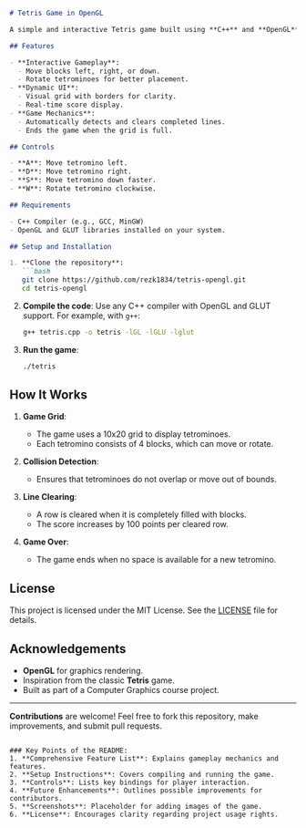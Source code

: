 ```markdown
# Tetris Game in OpenGL

A simple and interactive Tetris game built using **C++** and **OpenGL**. This project demonstrates fundamental computer graphics concepts such as shape rendering, animations, and user interaction.

## Features

- **Interactive Gameplay**:
  - Move blocks left, right, or down.
  - Rotate tetrominoes for better placement.
- **Dynamic UI**:
  - Visual grid with borders for clarity.
  - Real-time score display.
- **Game Mechanics**:
  - Automatically detects and clears completed lines.
  - Ends the game when the grid is full.

## Controls

- **A**: Move tetromino left.
- **D**: Move tetromino right.
- **S**: Move tetromino down faster.
- **W**: Rotate tetromino clockwise.

## Requirements

- C++ Compiler (e.g., GCC, MinGW)
- OpenGL and GLUT libraries installed on your system.

## Setup and Installation

1. **Clone the repository**:
   ```bash
   git clone https://github.com/rezk1834/tetris-opengl.git
   cd tetris-opengl
   ```

2. **Compile the code**:
   Use any C++ compiler with OpenGL and GLUT support. For example, with `g++`:
   ```bash
   g++ tetris.cpp -o tetris -lGL -lGLU -lglut
   ```

3. **Run the game**:
   ```bash
   ./tetris
   ```

## How It Works

1. **Game Grid**:
   - The game uses a 10x20 grid to display tetrominoes.
   - Each tetromino consists of 4 blocks, which can move or rotate.

2. **Collision Detection**:
   - Ensures that tetrominoes do not overlap or move out of bounds.

3. **Line Clearing**:
   - A row is cleared when it is completely filled with blocks.
   - The score increases by 100 points per cleared row.

4. **Game Over**:
   - The game ends when no space is available for a new tetromino.




## License

This project is licensed under the MIT License. See the [LICENSE](LICENSE) file for details.

## Acknowledgements

- **OpenGL** for graphics rendering.
- Inspiration from the classic **Tetris** game.
- Built as part of a Computer Graphics course project.

---

**Contributions** are welcome! Feel free to fork this repository, make improvements, and submit pull requests.
```

### Key Points of the README:
1. **Comprehensive Feature List**: Explains gameplay mechanics and features.
2. **Setup Instructions**: Covers compiling and running the game.
3. **Controls**: Lists key bindings for player interaction.
4. **Future Enhancements**: Outlines possible improvements for contributors.
5. **Screenshots**: Placeholder for adding images of the game.
6. **License**: Encourages clarity regarding project usage rights.
```